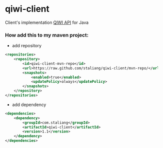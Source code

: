 # qiwi-client

Client's implementation [QIWI API](https://developer.qiwi.com/ru/qiwi-wallet-personal/index.html) for Java

### How add this to my maven project:

- add repository
```xml
<repositories>
    <repository>
        <id>qiwi-client-mvn-repo</id>
        <url>https://raw.github.com/staliang/qiwi-client/mvn-repo/</url>
        <snapshots>
            <enabled>true</enabled>
            <updatePolicy>always</updatePolicy>
        </snapshots>
    </repository>
</repositories>
```
- add dependency
```xml
<dependencies>
    <dependency>
        <groupId>com.staliang</groupId>
        <artifactId>qiwi-client</artifactId>
        <version>1.1</version>
    </dependency>
</dependencies>
```
